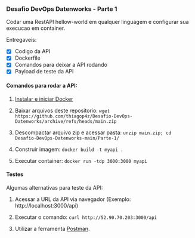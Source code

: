 ### Desafio DevOps Datenworks - Parte 1

Codar uma RestAPI hellow-world em qualquer linguagem e configurar sua execucao em container.

Entregaveis:

- [x] Codigo da API
- [x] Dockerfile
- [x] Comandos para deixar a API rodando
- [x] Payload de teste da API

#### Comandos para rodar a API:

1. [Instalar e iniciar Docker](https://docs.docker.com/engine/install/)

2. Baixar arquivos deste repositorio:
`wget https://github.com/thiagop4z/Desafio-DevOps-Datenworks/archive/refs/heads/main.zip`

3. Descompactar arquivo zip e acessar pasta:
`unzip main.zip; cd Desafio-DevOps-Datenworks-main/Parte-1/`

4. Construir imagem:
`docker build -t myapi .`

5. Executar container:
`docker run -tdp 3000:3000 myapi`

#### Testes

Algumas alternativas para teste da API:

1. Acessar a URL da API via navegador (Exemplo: http://localhost:3000/api)

2. Executar o comando:
`curl http://52.90.70.203:3000/api`

3. Utilizar a ferramenta [Postman](https://web.postman.co/).
